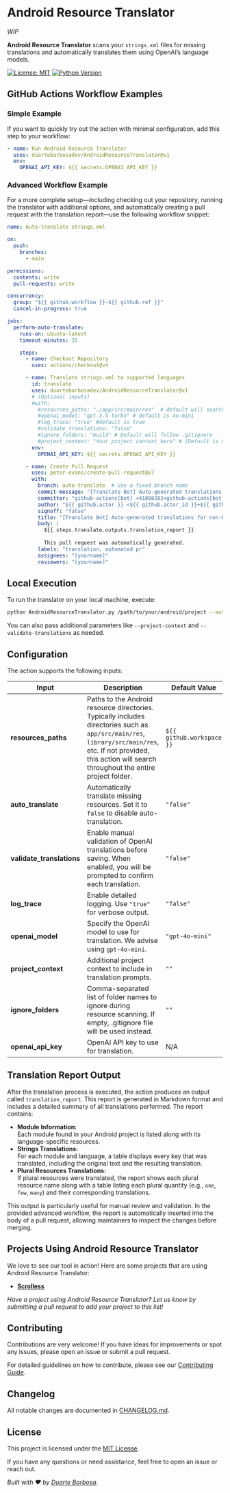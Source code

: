 # Android Resource Translator

*WIP*

**Android Resource Translator** scans your `strings.xml` files for missing translations and automatically translates them using OpenAI’s language models.

<!--[![GitHub Action](https://img.shields.io/badge/GitHub%20Action-enabled-brightgreen)](https://github.com/)-->

[![License: MIT](https://img.shields.io/badge/License-MIT-yellow.svg)](LICENSE)
[![Python Version](https://img.shields.io/badge/Python-3.x-blue.svg)](https://www.python.org/)

## GitHub Actions Workflow Examples

### Simple Example

If you want to quickly try out the action with minimal configuration, add this step to your workflow:

```yaml
- name: Run Android Resource Translator
  uses: duartebarbosadev/AndroidResourceTranslator@v1
  env:
    OPENAI_API_KEY: ${{ secrets.OPENAI_API_KEY }}
```

### Advanced Workflow Example

For a more complete setup—including checking out your repository, running the translator with additional options, and automatically creating a pull request with the translation report—use the following workflow snippet:

```yaml
name: Auto-translate strings.xml

on:
  push:
    branches:
      - main

permissions:
  contents: write
  pull-requests: write

concurrency:
  group: "${{ github.workflow }}-${{ github.ref }}"
  cancel-in-progress: true

jobs:
  perform-auto-translate:
    runs-on: ubuntu-latest
    timeout-minutes: 15

    steps:
      - name: Checkout Repository
        uses: actions/checkout@v4

      - name: Translate strings.xml to supported languages
        id: translate
        uses: duartebarbosadev/AndroidResourceTranslator@v1
        # (Optional inputs)
        #with:
          #resources_paths: "./app/src/main/res"  # default will search entire project
          #openai_model: "gpt-3.5-turbo" # default is 4o-mini
          #log_trace: "true" #default is true
          #validate_translations: "false"
          #ignore_folders: "build" # Default will follow .gitignore
          #project_context: "Your project context here" # (Default is no context)
        env:
          OPENAI_API_KEY: ${{ secrets.OPENAI_API_KEY }}

      - name: Create Pull Request
        uses: peter-evans/create-pull-request@v7
        with:
          branch: auto-translate  # Use a fixed branch name
          commit-message: "[Translate Bot] Auto-generated translations for non-English languages"
          committer: "github-actions[bot] <41898282+github-actions[bot]@users.noreply.github.com>"
          author: "${{ github.actor }} <${{ github.actor_id }}+${{ github.actor }}@users.noreply.github.com>"
          signoff: "false"
          title: "[Translate Bot] Auto-generated translations for non-English languages"
          body: |  
            ${{ steps.translate.outputs.translation_report }}
  
            This pull request was automatically generated.
          labels: "translation, automated pr"
          assignees: "[yourname]"
          reviewers: "[yourname]"
```

## Local Execution

To run the translator on your local machine, execute:

```bash
python AndroidResourceTranslator.py /path/to/your/android/project --auto-translate
```

You can also pass additional parameters like `--project-context` and `--validate-translations` as needed.

## Configuration

The action supports the following inputs:

| Input                   | Description                                                                                                                                                                                                                                    | Default Value                  | Optional | Example                                                                |
| ----------------------- | ---------------------------------------------------------------------------------------------------------------------------------------------------------------------------------------------------------------------------------------------- | ------------------------------ | -------- | ---------------------------------------------------------------------- |
| **resources_paths**     | Paths to the Android resource directories. Typically includes directories such as `app/src/main/res`, `library/src/main/res`, etc. If not provided, this action will search throughout the entire project folder.                         | `${{ github.workspace }}`      | Yes      | `./app/src/main/res, ./library/src/main/res, ./feature/src/main/res`   |
| **auto_translate**      | Automatically translate missing resources. Set it to `false` to disable auto-translation.                                                                                                                                                        | `"false"`                      | Yes      | `"true"` or `"false"`                                                  |
| **validate_translations** | Enable manual validation of OpenAI translations before saving. When enabled, you will be prompted to confirm each translation.                                                                                                                   | `"false"`                      | Yes      | `"true"` or `"false"`                                                  |
| **log_trace**           | Enable detailed logging. Use `"true"` for verbose output.                                                                                                                                                                                     | `"false"`                      | Yes      | `"true"`                                                               |
| **openai_model**        | Specify the OpenAI model to use for translation. We advise using `gpt-4o-mini`.                                                                                                                                                                 | `"gpt-4o-mini"`                | Yes      | `"gpt-3.5-turbo"`, `"gpt-4o"`                                            |
| **project_context**     | Additional project context to include in translation prompts.                                                                                                                                                                                 | `""`                           | Yes      | `"Android launcher application"`                                       |
| **ignore_folders**      | Comma-separated list of folder names to ignore during resource scanning. If empty, .gitignore file will be used instead.                                                                                                                     | `""`                           | Yes      | `"build,temp,cache"`                                                   |
| **openai_api_key**      | OpenAI API key to use for translation.                                                                                                                                                                                                         | N/A                            | Yes      |                                                                        |

## Translation Report Output

After the translation process is executed, the action produces an output called `translation_report`. This report is generated in Markdown format and includes a detailed summary of all translations performed. The report contains:

- **Module Information:**  
  Each module found in your Android project is listed along with its language-specific resources.
- **Strings Translations:**  
  For each module and language, a table displays every key that was translated, including the original text and the resulting translation.
- **Plural Resources Translations:**  
  If plural resources were translated, the report shows each plural resource name along with a table listing each plural quantity (e.g., `one`, `few`, `many`) and their corresponding translations.

This output is particularly useful for manual review and validation. In the provided advanced workflow, the report is automatically inserted into the body of a pull request, allowing maintainers to inspect the changes before merging.

## Projects Using Android Resource Translator

We love to see our tool in action! Here are some projects that are using Android Resource Translator:

- **[Scrolless](https://github.com/duartebarbosadev/Scrolless/)**

*Have a project using Android Resource Translator? Let us know by submitting a pull request to add your project to this list!*

## Contributing

Contributions are very welcome! If you have ideas for improvements or spot any issues, please open an issue or submit a pull request.

For detailed guidelines on how to contribute, please see our [Contributing Guide](.github/CONTRIBUTING.md).

## Changelog

All notable changes are documented in [CHANGELOG.md](./CHANGELOG.md).

## License

This project is licensed under the [MIT License](./LICENSE).

If you have any questions or need assistance, feel free to open an issue or reach out.

*Built with ❤️ by [Duarte Barbosa](https://github.com/duartebarbosadev).*